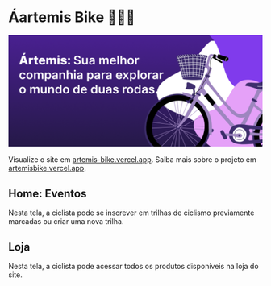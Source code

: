 # Áartemis Bike 🚴‍♀️💨

![banner](public/readme/banner.png)

Visualize o site em [artemis-bike.vercel.app](https://artemis-bike.vercel.app).
Saiba mais sobre o projeto em [artemisbike.vercel.app](https://artemisbike.vercel.app).

## Home: Eventos

Nesta tela, a ciclista pode se inscrever em trilhas de ciclismo previamente marcadas ou criar uma nova trilha.

## Loja

Nesta tela, a ciclista pode acessar todos os produtos disponíveis na loja do site.
